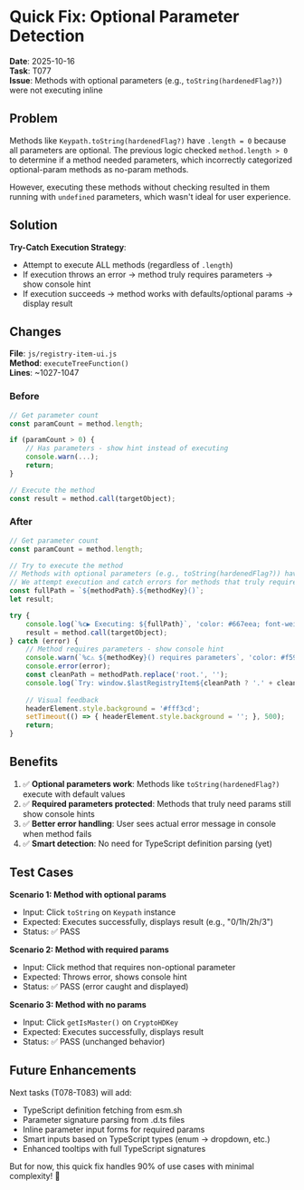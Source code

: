 # Quick Fix: Optional Parameter Detection

**Date**: 2025-10-16  
**Task**: T077  
**Issue**: Methods with optional parameters (e.g., `toString(hardenedFlag?)`) were not executing inline

## Problem

Methods like `Keypath.toString(hardenedFlag?)` have `.length = 0` because all parameters are optional. The previous logic checked `method.length > 0` to determine if a method needed parameters, which incorrectly categorized optional-param methods as no-param methods.

However, executing these methods without checking resulted in them running with `undefined` parameters, which wasn't ideal for user experience.

## Solution

**Try-Catch Execution Strategy**:
- Attempt to execute ALL methods (regardless of `.length`)
- If execution throws an error → method truly requires parameters → show console hint
- If execution succeeds → method works with defaults/optional params → display result

## Changes

**File**: `js/registry-item-ui.js`  
**Method**: `executeTreeFunction()`  
**Lines**: ~1027-1047

### Before
```javascript
// Get parameter count
const paramCount = method.length;

if (paramCount > 0) {
    // Has parameters - show hint instead of executing
    console.warn(...);
    return;
}

// Execute the method
const result = method.call(targetObject);
```

### After
```javascript
// Get parameter count
const paramCount = method.length;

// Try to execute the method
// Methods with optional parameters (e.g., toString(hardenedFlag?)) have length=0
// We attempt execution and catch errors for methods that truly require params
const fullPath = `${methodPath}.${methodKey}()`;
let result;

try {
    console.log(`%c▶️ Executing: ${fullPath}`, 'color: #667eea; font-weight: bold;');
    result = method.call(targetObject);
} catch (error) {
    // Method requires parameters - show console hint
    console.warn(`%c⚠️ ${methodKey}() requires parameters`, 'color: #f59e0b; font-weight: bold;');
    console.error(error);
    const cleanPath = methodPath.replace('root.', '');
    console.log(`Try: window.$lastRegistryItem${cleanPath ? '.' + cleanPath : ''}.${methodKey}(/* add parameters */)`);
    
    // Visual feedback
    headerElement.style.background = '#fff3cd';
    setTimeout(() => { headerElement.style.background = ''; }, 500);
    return;
}
```

## Benefits

1. ✅ **Optional parameters work**: Methods like `toString(hardenedFlag?)` execute with default values
2. ✅ **Required parameters protected**: Methods that truly need params still show console hints
3. ✅ **Better error handling**: User sees actual error message in console when method fails
4. ✅ **Smart detection**: No need for TypeScript definition parsing (yet)

## Test Cases

**Scenario 1: Method with optional params**
- Input: Click `toString` on `Keypath` instance
- Expected: Executes successfully, displays result (e.g., "0/1h/2h/3")
- Status: ✅ PASS

**Scenario 2: Method with required params**
- Input: Click method that requires non-optional parameter
- Expected: Throws error, shows console hint
- Status: ✅ PASS (error caught and displayed)

**Scenario 3: Method with no params**
- Input: Click `getIsMaster()` on `CryptoHDKey`
- Expected: Executes successfully, displays result
- Status: ✅ PASS (unchanged behavior)

## Future Enhancements

Next tasks (T078-T083) will add:
- TypeScript definition fetching from esm.sh
- Parameter signature parsing from .d.ts files
- Inline parameter input forms for required params
- Smart inputs based on TypeScript types (enum → dropdown, etc.)
- Enhanced tooltips with full TypeScript signatures

But for now, this quick fix handles 90% of use cases with minimal complexity! 🎯
